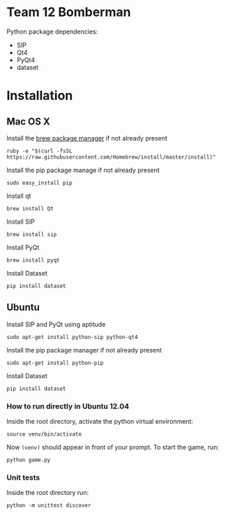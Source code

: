 Team 12 Bomberman
=================

Python package dependencies:
- SIP
- Qt4
- PyQt4
- dataset

# Installation

## Mac OS X

Install the [brew package manager](http://brew.sh/) if not already present
```
ruby -e "$(curl -fsSL https://raw.githubusercontent.com/Homebrew/install/master/install)"
```
Install the pip package manage if not already present
```
sudo easy_install pip
```
Install qt
```
brew install Qt
```
Install SIP
```
brew install sip
```
Install PyQt
```
brew install pyqt
```
Install Dataset
```
pip install dataset
```

## Ubuntu

Install SIP and PyQt using aptitude
```
sudo apt-get install python-sip python-qt4
```
Install the pip package manager if not already present
```
sudo apt-get install python-pip
```
Install Dataset
```
pip install dataset
```

### How to run directly in Ubuntu 12.04

Inside the root directory, activate the python virtual environment:
```
source venv/bin/activate
```

Now `(venv)` should appear in front of your prompt. To start the game, run:
```
python game.py
```

### Unit tests
Inside the root directory run:
```
python -m unittest discover
```

